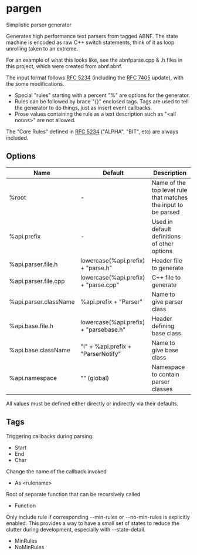# pargen
Simplistic parser generator

Generates high performance text parsers from tagged ABNF. The state machine 
is encoded as raw C++ switch statements, think of it as loop unrolling taken 
to an extreme.

For an example of what this looks like, see the abnfparse.cpp & .h files in 
this project, which were created from abnf.abnf.

The input format follows [RFC 5234](https://tools.ietf.org/html/rfc5234) 
(including the [RFC 7405](https://tools.ietf.org/html/rfc7405) update), with 
the some modifications. 
- Special "rules" starting with a percent "%" are options for the generator.
- Rules can be followed by brace "{}" enclosed tags. Tags are used to tell 
  the generator to do things, just as insert event callbacks.
- Prose values containing the rule as a text description such as "\<all nouns>"
  are not allowed.

The "Core Rules" defined in [RFC 5234](https://tools.ietf.org/html/rfc5234) 
("ALPHA", "BIT", etc) are always included.

## Options

| Name | Default | Description |
|------|---------|-------------|
| %root | - | Name of the top level rule that matches the input to be parsed |
| %api.prefix | - | Used in default definitions of other options |
| %api.parser.file.h | lowercase(%api.prefix) + "parse.h" | Header file to generate |
| %api.parser.file.cpp | lowercase(%api.prefix) + "parse.cpp" | C++ file to generate |
| %api.parser.className | %api.prefix + "Parser" | Name to give parser class |
| %api.base.file.h | lowercase(%api.prefix) + "parsebase.h" | Header defining base class |
| %api.base.className | "I" + %api.prefix + "ParserNotify" | Name to give base class |
| %api.namespace | "" (global) | Namespace to contain parser classes |

All values must be defined either directly or indirectly via their defaults.

## Tags

Triggering callbacks during parsing:
- Start
- End
- Char

Change the name of the callback invoked
- As \<rulename>

Root of separate function that can be recursively called
- Function

Only include rule if corresponding --min-rules or --no-min-rules is explicitly 
enabled. This provides a way to have a small set of states to reduce the 
clutter during development, especially with --state-detail.
- MinRules
- NoMinRules
